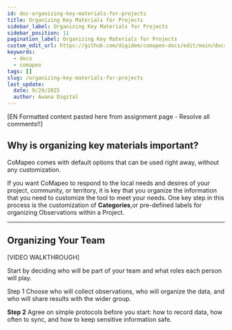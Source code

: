```yaml
---
id: doc-organizing-key-materials-for-projects
title: Organizing Key Materials for Projects
sidebar_label: Organizing Key Materials for Projects
sidebar_position: 11
pagination_label: Organizing Key Materials for Projects
custom_edit_url: https://github.com/digidem/comapeo-docs/edit/main/docs/customizing-comapeo/organizing-key-materials-for-projects.md
keywords:
  - docs
  - comapeo
tags: []
slug: /organizing-key-materials-for-projects
last_update:
  date: 9/29/2025
  author: Awana Digital
---
```


[EN Formatted content pasted here from assignment page - Resolve all comments!!]


## Why is organizing key materials important?


CoMapeo comes with default options that can be used right away, without any customization.


If you want CoMapeo to respond to the local needs and desires of your project, community, or territory, it is key that you organize the information that you need to customize the tool to meet your needs. One key step in this process is the customization of **Categories**,or pre-defined labels for organizing Observations within a Project.


---


## Organizing Your Team


[VIDEO WALKTHROUGH]


Start by deciding who will be part of your team and what roles each person will play.


Step 1 Choose who will collect observations, who will organize the data, and who will share results with the wider group.


**Step 2** Agree on simple protocols before you start: how to record data, how often to sync, and how to keep sensitive information safe.

